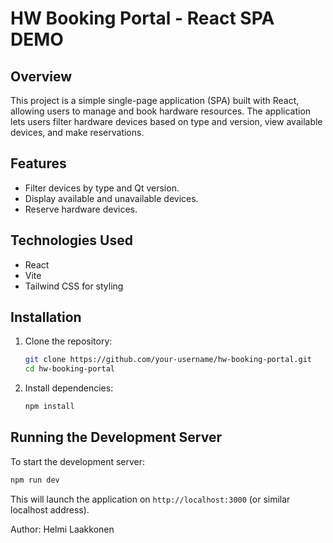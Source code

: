 # HW Booking Portal - React SPA DEMO

## Overview
This project is a simple single-page application (SPA) built with React, allowing users to manage and book hardware resources. The application lets users filter hardware devices based on type and version, view available devices, and make reservations.

## Features
- Filter devices by type and Qt version.
- Display available and unavailable devices.
- Reserve hardware devices.

## Technologies Used
- React
- Vite
- Tailwind CSS for styling

## Installation
1. Clone the repository:
   ```bash
   git clone https://github.com/your-username/hw-booking-portal.git
   cd hw-booking-portal
   ```

2. Install dependencies:
   ```bash
   npm install
   ```

## Running the Development Server
To start the development server:
```bash
npm run dev
```
This will launch the application on `http://localhost:3000` (or similar localhost address).

Author: Helmi Laakkonen
